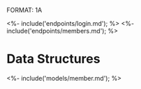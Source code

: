 FORMAT: 1A

<%- include('endpoints/login.md'); %>
<%- include('endpoints/members.md'); %>

# Data Structures
<%- include('models/member.md'); %>